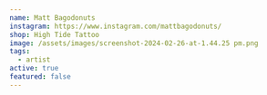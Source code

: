```yaml
---
name: Matt Bagodonuts
instagram: https://www.instagram.com/mattbagodonuts/
shop: High Tide Tattoo
image: /assets/images/screenshot-2024-02-26-at-1.44.25 pm.png
tags:
  - artist
active: true
featured: false
---
```

